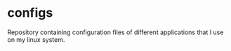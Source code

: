 # configs
Repository containing configuration files of different applications that I use on my linux system.
